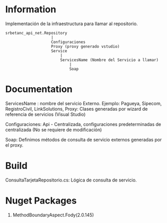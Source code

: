 # Information
Implementación de la infraestructura para llamar al repositorio.


	srbetanc_api_net.Repository					
						|
						Configuraciones
						Proxy (proxy generado vstudio)
						Service
							|
							ServicesName (Nombre del Servicio a llamar)
								|
								Soap


# Documentation
ServicesName : nombre del servicio Externo. Ejemplo: Pagueya, Sipecom, RegistroCivil, LinkSolutions,
Proxy: Clases generadas por wizard de referencia de servicios (Visual Studio)

Configuraciones: Api - Centralizada, configuraciones predeterminadas de centralizada (No se requiere de modificación)

Soap: Definimos métodos de consulta de servicio externos generadas por el proxy.


# Build 
ConsultaTarjetaRepositorio.cs: Lógica de consulta de servicio. 


# Nuget Packages
1.  MethodBoundaryAspect.Fody(2.0.145)
